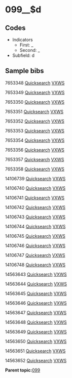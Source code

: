 # 099\_\_$d

## Codes

-   Indicators
    -   First: \_
    -   Second: \_
-   Subfield: d

## Sample bibs

7653348 [Quicksearch](https://search.library.yale.edu/catalog/7653348) [VXWS](http://prodorbis.library.yale.edu:7014/vxws/GetHoldingsService?bibId=7653348)

7653349 [Quicksearch](https://search.library.yale.edu/catalog/7653349) [VXWS](http://prodorbis.library.yale.edu:7014/vxws/GetHoldingsService?bibId=7653349)

7653350 [Quicksearch](https://search.library.yale.edu/catalog/7653350) [VXWS](http://prodorbis.library.yale.edu:7014/vxws/GetHoldingsService?bibId=7653350)

7653351 [Quicksearch](https://search.library.yale.edu/catalog/7653351) [VXWS](http://prodorbis.library.yale.edu:7014/vxws/GetHoldingsService?bibId=7653351)

7653352 [Quicksearch](https://search.library.yale.edu/catalog/7653352) [VXWS](http://prodorbis.library.yale.edu:7014/vxws/GetHoldingsService?bibId=7653352)

7653353 [Quicksearch](https://search.library.yale.edu/catalog/7653353) [VXWS](http://prodorbis.library.yale.edu:7014/vxws/GetHoldingsService?bibId=7653353)

7653354 [Quicksearch](https://search.library.yale.edu/catalog/7653354) [VXWS](http://prodorbis.library.yale.edu:7014/vxws/GetHoldingsService?bibId=7653354)

7653356 [Quicksearch](https://search.library.yale.edu/catalog/7653356) [VXWS](http://prodorbis.library.yale.edu:7014/vxws/GetHoldingsService?bibId=7653356)

7653357 [Quicksearch](https://search.library.yale.edu/catalog/7653357) [VXWS](http://prodorbis.library.yale.edu:7014/vxws/GetHoldingsService?bibId=7653357)

7653358 [Quicksearch](https://search.library.yale.edu/catalog/7653358) [VXWS](http://prodorbis.library.yale.edu:7014/vxws/GetHoldingsService?bibId=7653358)

14106739 [Quicksearch](https://search.library.yale.edu/catalog/14106739) [VXWS](http://prodorbis.library.yale.edu:7014/vxws/GetHoldingsService?bibId=14106739)

14106740 [Quicksearch](https://search.library.yale.edu/catalog/14106740) [VXWS](http://prodorbis.library.yale.edu:7014/vxws/GetHoldingsService?bibId=14106740)

14106741 [Quicksearch](https://search.library.yale.edu/catalog/14106741) [VXWS](http://prodorbis.library.yale.edu:7014/vxws/GetHoldingsService?bibId=14106741)

14106742 [Quicksearch](https://search.library.yale.edu/catalog/14106742) [VXWS](http://prodorbis.library.yale.edu:7014/vxws/GetHoldingsService?bibId=14106742)

14106743 [Quicksearch](https://search.library.yale.edu/catalog/14106743) [VXWS](http://prodorbis.library.yale.edu:7014/vxws/GetHoldingsService?bibId=14106743)

14106744 [Quicksearch](https://search.library.yale.edu/catalog/14106744) [VXWS](http://prodorbis.library.yale.edu:7014/vxws/GetHoldingsService?bibId=14106744)

14106745 [Quicksearch](https://search.library.yale.edu/catalog/14106745) [VXWS](http://prodorbis.library.yale.edu:7014/vxws/GetHoldingsService?bibId=14106745)

14106746 [Quicksearch](https://search.library.yale.edu/catalog/14106746) [VXWS](http://prodorbis.library.yale.edu:7014/vxws/GetHoldingsService?bibId=14106746)

14106747 [Quicksearch](https://search.library.yale.edu/catalog/14106747) [VXWS](http://prodorbis.library.yale.edu:7014/vxws/GetHoldingsService?bibId=14106747)

14106748 [Quicksearch](https://search.library.yale.edu/catalog/14106748) [VXWS](http://prodorbis.library.yale.edu:7014/vxws/GetHoldingsService?bibId=14106748)

14563643 [Quicksearch](https://search.library.yale.edu/catalog/14563643) [VXWS](http://prodorbis.library.yale.edu:7014/vxws/GetHoldingsService?bibId=14563643)

14563644 [Quicksearch](https://search.library.yale.edu/catalog/14563644) [VXWS](http://prodorbis.library.yale.edu:7014/vxws/GetHoldingsService?bibId=14563644)

14563645 [Quicksearch](https://search.library.yale.edu/catalog/14563645) [VXWS](http://prodorbis.library.yale.edu:7014/vxws/GetHoldingsService?bibId=14563645)

14563646 [Quicksearch](https://search.library.yale.edu/catalog/14563646) [VXWS](http://prodorbis.library.yale.edu:7014/vxws/GetHoldingsService?bibId=14563646)

14563647 [Quicksearch](https://search.library.yale.edu/catalog/14563647) [VXWS](http://prodorbis.library.yale.edu:7014/vxws/GetHoldingsService?bibId=14563647)

14563648 [Quicksearch](https://search.library.yale.edu/catalog/14563648) [VXWS](http://prodorbis.library.yale.edu:7014/vxws/GetHoldingsService?bibId=14563648)

14563649 [Quicksearch](https://search.library.yale.edu/catalog/14563649) [VXWS](http://prodorbis.library.yale.edu:7014/vxws/GetHoldingsService?bibId=14563649)

14563650 [Quicksearch](https://search.library.yale.edu/catalog/14563650) [VXWS](http://prodorbis.library.yale.edu:7014/vxws/GetHoldingsService?bibId=14563650)

14563651 [Quicksearch](https://search.library.yale.edu/catalog/14563651) [VXWS](http://prodorbis.library.yale.edu:7014/vxws/GetHoldingsService?bibId=14563651)

14563652 [Quicksearch](https://search.library.yale.edu/catalog/14563652) [VXWS](http://prodorbis.library.yale.edu:7014/vxws/GetHoldingsService?bibId=14563652)

**Parent topic:**[099](../../tags/099/099.md)

